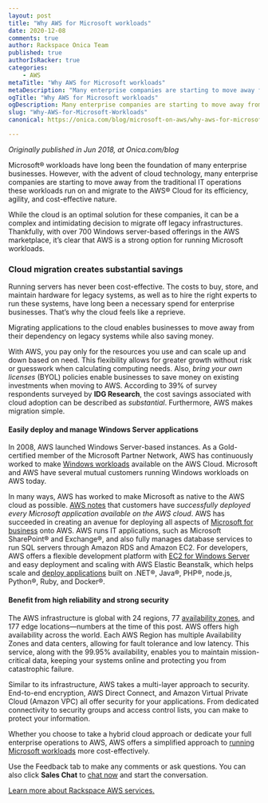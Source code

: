 ```yaml
---
layout: post
title: "Why AWS for Microsoft workloads"
date: 2020-12-08
comments: true
author: Rackspace Onica Team
published: true
authorIsRacker: true
categories:
    - AWS
metaTitle: "Why AWS for Microsoft workloads"
metaDescription: "Many enterprise companies are starting to move away from the traditional IT operations these workloads run on and migrate to the AWS Cloud for its efficiency, agility, and cost-effective nature."
ogTitle: "Why AWS for Microsoft workloads"
ogDescription: Many enterprise companies are starting to move away from the traditional IT operations these workloads run on and migrate to the AWS Cloud for its efficiency, agility, and cost-effective nature."
slug: "Why-AWS-for-Microsoft-Workloads"
canonical: https://onica.com/blog/microsoft-on-aws/why-aws-for-microsoft-workloads/

---
```


*Originally published in Jun 2018, at Onica.com/blog*

Microsoft&reg; workloads have long been the foundation of many enterprise businesses. However, with the advent of cloud
technology, many enterprise companies are starting to move away from the traditional IT operations these workloads run
on and migrate to the AWS&reg; Cloud for its efficiency, agility, and cost-effective nature.

<!--more-->

While the cloud is an optimal solution for these companies, it can be a complex and intimidating decision to migrate off
legacy infrastructures. Thankfully, with over 700 Windows server-based offerings in the AWS marketplace, it’s clear that
AWS is a strong option for running Microsoft workloads.

### Cloud migration creates substantial savings

Running servers has never been cost-effective. The costs to buy, store, and maintain hardware for legacy systems, as well
as to hire the right experts to run these systems, have long been a necessary spend for enterprise businesses. That’s why
the cloud feels like a reprieve. 

Migrating applications to the cloud enables businesses to move away from their dependency on legacy systems while also
saving money.

With AWS, you pay only for the resources you use and can scale up and down based on need. This flexibility allows for
greater growth without risk or guesswork when calculating computing needs. Also, *bring your own licenses* (BYOL) policies
enable businesses to save money on existing investments when moving to AWS. According to 39% of survey respondents surveyed
by **IDG Research**, the cost savings associated with cloud adoption can be described as *substantial*. Furthermore, AWS
makes migration simple.

#### Easily deploy and manage Windows Server applications

In 2008, AWS launched Windows Server-based instances. As a Gold-certified member of the Microsoft Partner Network, AWS has
continuously worked to make [Windows workloads](https://onica.com/blog/microsoft-on-aws/why-aws-for-microsoft-workloads/)
available on the AWS Cloud. Microsoft and AWS have several mutual customers running Windows workloads on AWS today.

In many ways, AWS has worked to make Microsoft as native to the AWS cloud as possible. [AWS notes](https://aws.amazon.com/windows/faq/)
that customers have *successfully deployed every Microsoft application available on the AWS cloud*. AWS has succeeded in creating an
avenue for deploying all aspects of [Microsoft for business](https://onica.com/videos/grow-your-business-through-application-modernization/)
onto AWS. AWS runs IT applications, such as Microsoft SharePoint&reg; and Exchange&reg;, and also fully manages database services to run
SQL servers through Amazon RDS and Amazon EC2. For developers, AWS offers a flexible development platform with
[EC2 for Windows Server](https://onica.com/blog/onica-achieves-amazon-ec2-for-microsoft-windows-server-partner-status/) and easy deployment
and scaling with AWS Elastic Beanstalk, which helps scale and
[deploy applications](https://onica.com/blog/running-windows-workloads-net-applications-aws-webinar/) built on .NET&reg;, Java&reg;, PHP&reg;,
node.js, Python&reg;, Ruby, and Docker&reg;.

#### Benefit from high reliability and strong security

The AWS infrastructure is global with 24 regions, 77 [availability zones](https://onica.com/blog/should-i-build-a-multi-region-architecture-in-aws/),
and 177 edge locations&mdash;numbers at the time of this post. AWS offers high availability across the world. Each AWS Region has multiple
Availability Zones and data centers, allowing for fault tolerance and low latency. This service, along with the 99.95% availability, enables
you to maintain mission-critical data, keeping your systems online and protecting you from catastrophic failure.

Similar to its infrastructure, AWS takes a multi-layer approach to security. End-to-end encryption, AWS Direct Connect, and Amazon Virtual
Private Cloud (Amazon VPC) all offer security for your applications. From dedicated connectivity to security groups and access control lists,
you can make to protect your information.

Whether you choose to take a hybrid cloud approach or dedicate your full enterprise operations to AWS, AWS offers a simplified approach
to [running Microsoft workloads](https://onica.com/services/application-modernization/) more cost-effectively.

Use the Feedback tab to make any comments or ask questions. You can also click
**Sales Chat** to [chat now](https://www.rackspace.com/) and start the conversation.

<a class="cta blue" id="cta" href="https://www.rackspace.com/cloud/aws">Learn more about Rackspace AWS services.</a>
